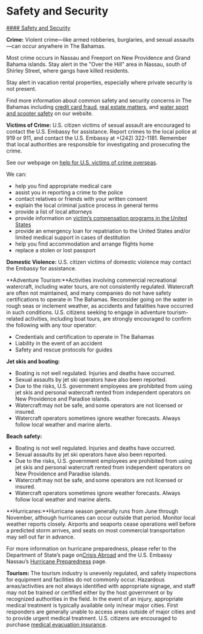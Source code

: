 # Safety and Security

[#### Safety and Security](javascript:void(0); "Safety and Security")

**Crime:** Violent crime—like armed robberies, burglaries, and sexual assaults—can occur anywhere in The Bahamas.

Most crime occurs in Nassau and Freeport on New Providence and Grand Bahama islands. Stay alert in the "Over the Hill" area in Nassau, south of Shirley Street, where gangs have killed residents.

Stay alert in vacation rental properties, especially where private security is not present.

Find more information about common safety and security concerns in The Bahamas including [credit card fraud](https://bs.usembassy.gov/credit-card-fraud/), [real estate matters](https://bs.usembassy.gov/real-estate-matters/), and [water sport and scooter safety](https://bs.usembassy.gov/water-sport-and-scooter-safety/) on our website.  
  
**Victims of Crime:** U.S. citizen victims of sexual assault are encouraged to contact the U.S. Embassy for assistance. Report crimes to the local police at 919 or 911, and contact the U.S. Embassy at +(242) 322-1181. Remember that local authorities are responsible for investigating and prosecuting the crime.

See our webpage on [help for U.S. victims of crime overseas](https://travel.state.gov/content/travel/en/international-travel/emergencies/crime.html).

We can:

* help you find appropriate medical care
* assist you in reporting a crime to the police
* contact relatives or friends with your written consent
* explain the local criminal justice process in general terms
* provide a list of local attorneys
* provide information on [victim’s compensation programs in the United States](https://travel.state.gov/content/travel/en/international-travel/emergencies/crime.html)
* provide an emergency loan for repatriation to the United States and/or limited medical support in cases of destitution
* help you find accommodation and arrange flights home
* replace a stolen or lost passport

**Domestic Violence:** U.S. citizen victims of domestic violence may contact the Embassy for assistance.

**Adventure Tourism:**Activities involving commercial recreational watercraft, including water tours, are not consistently regulated. Watercraft are often not maintained, and many companies do not have safety certifications to operate in The Bahamas. Reconsider going on the water in rough seas or inclement weather, as accidents and fatalities have occurred in such conditions. U.S. citizens seeking to engage in adventure tourism-related activities, including boat tours, are strongly encouraged to confirm the following with any tour operator:

* Credentials and certification to operate in The Bahamas
* Liability in the event of an accident
* Safety and rescue protocols for guides

**Jet skis and boating:**

* Boating is not well regulated. Injuries and deaths have occurred.
* Sexual assaults by jet ski operators have also been reported.
* Due to the risks, U.S. government employees are prohibited from using jet skis and personal watercraft rented from independent operators on New Providence and Paradise islands.
* Watercraft may not be safe, and some operators are not licensed or insured.
* Watercraft operators sometimes ignore weather forecasts. Always follow local weather and marine alerts.

**Beach safety:**

* Boating is not well regulated. Injuries and deaths have occurred.
* Sexual assaults by jet ski operators have also been reported.
* Due to the risks, U.S. government employees are prohibited from using jet skis and personal watercraft rented from independent operators on New Providence and Paradise islands.
* Watercraft may not be safe, and some operators are not licensed or insured.
* Watercraft operators sometimes ignore weather forecasts. Always follow local weather and marine alerts.

**Hurricanes:**Hurricane season generally runs from June through November, although hurricanes can occur outside that period. Monitor local weather reports closely. Airports and seaports cease operations well before a predicted storm arrives, and seats on most commercial transportation may sell out far in advance.

For more information on hurricane preparedness, please refer to the Department of State’s page on[Crisis Abroad](https://travel.state.gov/content/travel/en/international-travel/before-you-go/crisis_and_disaster_abroad_be_ready.html) and the U.S. Embassy Nassau’s [Hurricane Preparedness](https://bs.usembassy.gov/hurricane-preparedness/) page.

**Tourism:** The tourism industry is unevenly regulated, and safety inspections for equipment and facilities do not commonly occur. Hazardous areas/activities are not always identified with appropriate signage, and staff may not be trained or certified either by the host government or by recognized authorities in the field. In the event of an injury, appropriate medical treatment is typically available only in/near major cities. First responders are generally unable to access areas outside of major cities and to provide urgent medical treatment. U.S. citizens are encouraged to purchase [medical evacuation insurance](https://travel.state.gov/content/travel/en/international-travel/before-you-go/your-health-abroad/Insurance_Coverage_Overseas.html).
